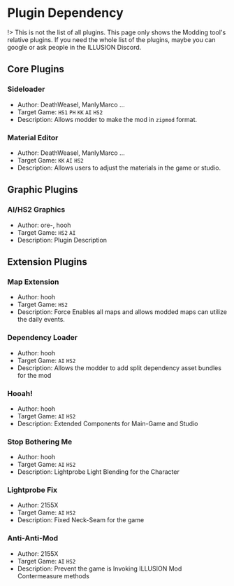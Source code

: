 # Plugin Dependency

!> This is not the list of all plugins. This page only shows the Modding tool's relative plugins. If you need the whole list of the plugins, maybe you can google or ask people in the ILLUSION Discord.

## Core Plugins

### Sideloader

-   Author: DeathWeasel, ManlyMarco ...
-   Target Game: `HS1` `PH` `KK` `AI` `HS2`
-   Description: Allows modder to make the mod in `zipmod` format.

### Material Editor

-   Author: DeathWeasel, ManlyMarco ...
-   Target Game: `KK` `AI` `HS2`
-   Description: Allows users to adjust the materials in the game or studio.

## Graphic Plugins

### AI/HS2 Graphics

-   Author: ore-, hooh
-   Target Game: `HS2` `AI`
-   Description: Plugin Description

## Extension Plugins

### Map Extension

-   Author: hooh
-   Target Game: `HS2`
-   Description: Force Enables all maps and allows modded maps can utilize the daily events.

### Dependency Loader

-   Author: hooh
-   Target Game: `AI` `HS2`
-   Description: Allows the modder to add split dependency asset bundles for the mod

### Hooah!

-   Author: hooh
-   Target Game: `AI` `HS2`
-   Description: Extended Components for Main-Game and Studio

### Stop Bothering Me

-   Author: hooh
-   Target Game: `AI` `HS2`
-   Description: Lightprobe Light Blending for the Character

### Lightprobe Fix

-   Author: 2155X
-   Target Game: `AI` `HS2`
-   Description: Fixed Neck-Seam for the game

### Anti-Anti-Mod

-   Author: 2155X
-   Target Game: `AI` `HS2`
-   Description: Prevent the game is Invoking ILLUSION Mod Contermeasure methods
